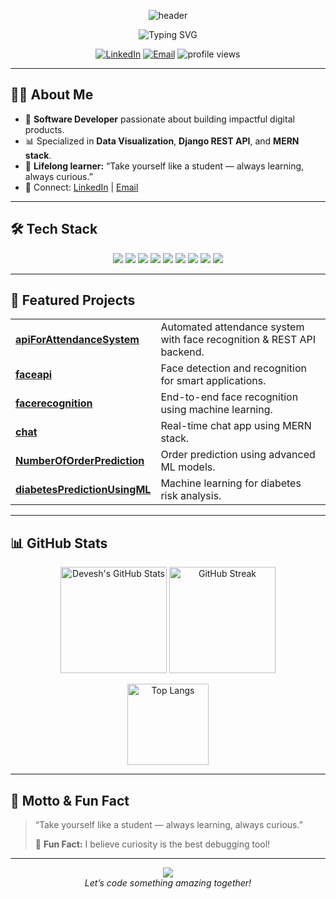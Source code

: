 <!-- Profile README for Devesh Shrivas -->

<p align="center">
  <img src="https://capsule-render.vercel.app/api?type=waving&color=0:3b82f6,100:6366f1&height=200&section=header&text=Devesh%20Shrivas&fontSize=50&fontAlign=50&fontColor=ffffff&desc=Software%20Developer%20%7C%20Data%20Visualization%20%7C%20MERN%20%26%20Django%20Backend&descAlign=50&descSize=20" alt="header"/>
</p>

<p align="center">
  <img src="https://readme-typing-svg.demolab.com/?lines=👨‍💻+Software+Developer;📊+Data+Visualization+Enthusiast;🌐+MERN+%2B+Django+Backend;🚀+Always+Learning+and+Building!&font=Fira%20Code&center=true&width=600&height=45&duration=2500&pause=500" alt="Typing SVG" />
</p>

<p align="center">
  <a href="https://www.linkedin.com/in/devesh-shrivas/"><img src="https://img.shields.io/badge/LinkedIn-0072b1?style=for-the-badge&logo=linkedin&logoColor=white" alt="LinkedIn"></a>
  <a href="mailto:deveshshrivas@gmail.com"><img src="https://img.shields.io/badge/Email-D14836?style=for-the-badge&logo=gmail&logoColor=white" alt="Email"></a>
  <img src="https://komarev.com/ghpvc/?username=Deveshshrivas&style=for-the-badge" alt="profile views" />
</p>

---

## 🧑‍💻 About Me

- 🎯 **Software Developer** passionate about building impactful digital products.
- 📊 Specialized in **Data Visualization**, **Django REST API**, and **MERN stack**.
- 🧠 **Lifelong learner:** “Take yourself like a student — always learning, always curious.”
- 🔗 Connect: [LinkedIn](https://www.linkedin.com/in/devesh-shrivas/) | [Email](mailto:deveshshrivas@gmail.com)

---

## 🛠️ Tech Stack

<p align="center">
  <img src="https://img.shields.io/badge/Python-3776AB?style=flat&logo=python&logoColor=white"/>
  <img src="https://img.shields.io/badge/Django-092E20?style=flat&logo=django&logoColor=white"/>
  <img src="https://img.shields.io/badge/JavaScript-F7DF1E?style=flat&logo=javascript&logoColor=black"/>
  <img src="https://img.shields.io/badge/Node.js-339933?style=flat&logo=node.js&logoColor=white"/>
  <img src="https://img.shields.io/badge/React-61DAFB?style=flat&logo=react&logoColor=black"/>
  <img src="https://img.shields.io/badge/Express.js-404D59?style=flat&logo=express&logoColor=white"/>
  <img src="https://img.shields.io/badge/MongoDB-47A248?style=flat&logo=mongodb&logoColor=white"/>
  <img src="https://img.shields.io/badge/Postman-FF6C37?style=flat&logo=postman&logoColor=white"/>
  <img src="https://img.shields.io/badge/Docker-2496ED?style=flat&logo=docker&logoColor=white"/>
</p>

---

## 🚀 Featured Projects

<table>
  <tr>
    <td><a href="https://github.com/Deveshshrivas/apiForAttendanceSystem"><b>apiForAttendanceSystem</b></a></td>
    <td>Automated attendance system with face recognition & REST API backend.</td>
  </tr>
  <tr>
    <td><a href="https://github.com/Deveshshrivas/faceapi"><b>faceapi</b></a></td>
    <td>Face detection and recognition for smart applications.</td>
  </tr>
  <tr>
    <td><a href="https://github.com/Deveshshrivas/facerecognition"><b>facerecognition</b></a></td>
    <td>End-to-end face recognition using machine learning.</td>
  </tr>
  <tr>
    <td><a href="https://github.com/Deveshshrivas/chat"><b>chat</b></a></td>
    <td>Real-time chat app using MERN stack.</td>
  </tr>
  <tr>
    <td><a href="https://github.com/Deveshshrivas/NumberOfOrderPrediction"><b>NumberOfOrderPrediction</b></a></td>
    <td>Order prediction using advanced ML models.</td>
  </tr>
  <tr>
    <td><a href="https://github.com/Deveshshrivas/diabetesPredictionUsingML"><b>diabetesPredictionUsingML</b></a></td>
    <td>Machine learning for diabetes risk analysis.</td>
  </tr>
</table>

---

## 📊 GitHub Stats

<p align="center">
  <img src="https://github-readme-stats.vercel.app/api?username=Deveshshrivas&show_icons=true&theme=radical" alt="Devesh's GitHub Stats" height="170">
  <img src="https://github-readme-streak-stats.herokuapp.com/?user=Deveshshrivas&theme=radical" alt="GitHub Streak" height="170">
</p>
<p align="center">
  <img src="https://github-readme-stats.vercel.app/api/top-langs/?username=Deveshshrivas&layout=compact&theme=radical" alt="Top Langs" height="130">
</p>

---

## 💬 Motto & Fun Fact

> “Take yourself like a student — always learning, always curious.”  
>  
> 🧩 **Fun Fact:** I believe curiosity is the best debugging tool!

---

<p align="center">
  <img src="https://capsule-render.vercel.app/api?type=waving&color=0:6366f1,100:3b82f6&height=90&section=footer"/>
  <br>
  <i>Let’s code something amazing together!</i>
</p>
